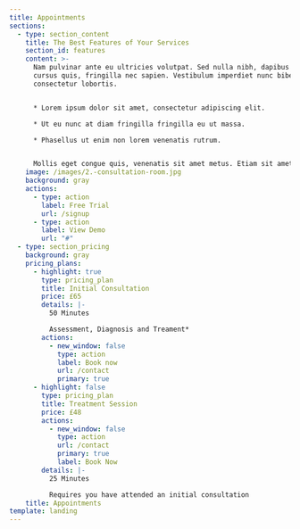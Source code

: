 ```yaml
---
title: Appointments
sections:
  - type: section_content
    title: The Best Features of Your Services
    section_id: features
    content: >-
      Nam pulvinar ante eu ultricies volutpat. Sed nulla nibh, dapibus sit amet
      cursus quis, fringilla nec sapien. Vestibulum imperdiet nunc bibendum
      consectetur lobortis.


      * Lorem ipsum dolor sit amet, consectetur adipiscing elit.

      * Ut eu nunc at diam fringilla fringilla eu ut massa.

      * Phasellus ut enim non lorem venenatis rutrum.


      Mollis eget congue quis, venenatis sit amet metus. Etiam sit amet tortor sed justo tempor condimentum.
    image: /images/2.-consultation-room.jpg
    background: gray
    actions:
      - type: action
        label: Free Trial
        url: /signup
      - type: action
        label: View Demo
        url: "#"
  - type: section_pricing
    background: gray
    pricing_plans:
      - highlight: true
        type: pricing_plan
        title: Initial Consultation
        price: £65
        details: |-
          50 Minutes

          Assessment, Diagnosis and Treament*
        actions:
          - new_window: false
            type: action
            label: Book now
            url: /contact
            primary: true
      - highlight: false
        type: pricing_plan
        title: Treatment Session
        price: £48
        actions:
          - new_window: false
            type: action
            url: /contact
            primary: true
            label: Book Now
        details: |-
          25 Minutes

          Requires you have attended an initial consultation
    title: Appointments
template: landing
---
```

